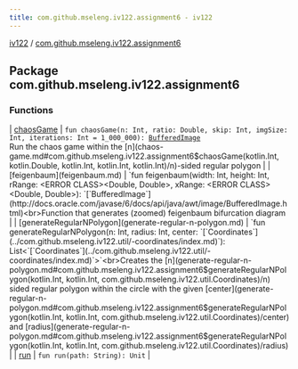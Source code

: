 ```yaml
---
title: com.github.mseleng.iv122.assignment6 - iv122
---
```


[iv122](../index.md) / [com.github.mseleng.iv122.assignment6](.)

## Package com.github.mseleng.iv122.assignment6

### Functions

| [chaosGame](chaos-game.md) | `fun chaosGame(n: Int, ratio: Double, skip: Int, imgSize: Int, iterations: Int = 1_000_000): `[`BufferedImage`](http://docs.oracle.com/javase/6/docs/api/java/awt/image/BufferedImage.html)<br>Run the chaos game within the [n](chaos-game.md#com.github.mseleng.iv122.assignment6$chaosGame(kotlin.Int, kotlin.Double, kotlin.Int, kotlin.Int, kotlin.Int)/n)-sided regular polygon |
| [feigenbaum](feigenbaum.md) | `fun feigenbaum(width: Int, height: Int, rRange: <ERROR CLASS><Double, Double>, xRange: <ERROR CLASS><Double, Double>): `[`BufferedImage`](http://docs.oracle.com/javase/6/docs/api/java/awt/image/BufferedImage.html)<br>Function that generates (zoomed) feigenbaum bifurcation diagram |
| [generateRegularNPolygon](generate-regular-n-polygon.md) | `fun generateRegularNPolygon(n: Int, radius: Int, center: `[`Coordinates`](../com.github.mseleng.iv122.util/-coordinates/index.md)`): List<`[`Coordinates`](../com.github.mseleng.iv122.util/-coordinates/index.md)`>`<br>Creates the [n](generate-regular-n-polygon.md#com.github.mseleng.iv122.assignment6$generateRegularNPolygon(kotlin.Int, kotlin.Int, com.github.mseleng.iv122.util.Coordinates)/n) sided regular polygon within the circle with the given [center](generate-regular-n-polygon.md#com.github.mseleng.iv122.assignment6$generateRegularNPolygon(kotlin.Int, kotlin.Int, com.github.mseleng.iv122.util.Coordinates)/center) and [radius](generate-regular-n-polygon.md#com.github.mseleng.iv122.assignment6$generateRegularNPolygon(kotlin.Int, kotlin.Int, com.github.mseleng.iv122.util.Coordinates)/radius) |
| [run](run.md) | `fun run(path: String): Unit` |

